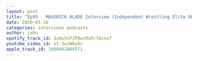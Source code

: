 ```yaml
---
layout: post
title: "Ep95 - MAVERICK BLADE Interview (Independent Wrestling Elite UK)"
date: 2020-01-16
categories: interviews podcasts
author: john
spotify_track_id: 3u8oVCPJP8ec8uPc7Acnxf
youtube_video_id: nt-3wJW0yOc
apple_track_id: 1000462804571
---
```

